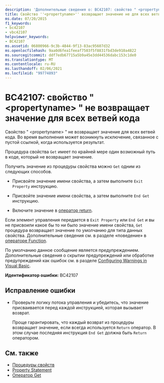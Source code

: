```yaml
---
description: 'Дополнительные сведения о: BC42107: свойство " <propertyname> " не возвращает значение для всех ветвей кода'
title: Свойство ''<propertyname>'' возвращает значение не для всех ветвей кода
ms.date: 07/20/2015
f1_keywords:
- bc42107
- vbc42107
helpviewer_keywords:
- BC42107
ms.assetid: 06800966-9c3b-4844-9f13-83ac95607d32
ms.openlocfilehash: 9aa0d6fea1feeaf7503f5f8831fbd3de910a4822
ms.sourcegitcommit: ddf7edb67715a5b9a45e3dd44536dabc153c1de0
ms.translationtype: MT
ms.contentlocale: ru-RU
ms.lasthandoff: 02/06/2021
ms.locfileid: "99774893"
---
```

# <a name="bc42107-property-propertyname-doesnt-return-a-value-on-all-code-paths"></a>BC42107: свойство " \<propertyname> " не возвращает значение для всех ветвей кода

Свойство " \<propertyname> " не возвращает значение для всех ветвей кода. Во время выполнения может возникнуть исключение, связанное с пустой ссылкой, когда используется результат.

Процедура свойства `Get` имеет по крайней мере один возможный путь в коде, который не возвращает значение.

 Получить значение из процедуры свойства можно `Get` одним из следующих способов.

- Присвойте значение имени свойства, а затем выполните `Exit Property` инструкцию.

- Присвойте значение имени свойства, а затем выполните `End Get` инструкцию.

- Включите значение в [оператор return](../statements/return-statement.md).

Если элемент управления передается в `Exit Property` или `End Get` и вы не присвоили какое бы то ни было значение имени свойства, `Get` процедура возвращает значение по умолчанию для типа данных свойства. Дополнительные сведения см. в разделе «поведение» в [операторе Function](../statements/function-statement.md).

По умолчанию данное сообщение является предупреждением. Дополнительные сведения о скрытии предупреждений или обработке предупреждений как ошибок см. в разделе [Configuring Warnings in Visual Basic](/visualstudio/ide/configuring-warnings-in-visual-basic).

**Идентификатор ошибки:** BC42107

## <a name="to-correct-this-error"></a>Исправление ошибки

- Проверьте логику потока управления и убедитесь, что значение присваивается перед каждой инструкцией, которая вызывает возврат.

  Проще гарантировать, что каждый возврат из процедуры возвращает значение, если всегда используется `Return` оператор. В этом случае последняя инструкция `End Get` должна быть `Return` оператором.

## <a name="see-also"></a>См. также

- [Процедуры свойств](../../programming-guide/language-features/procedures/property-procedures.md)
- [Property Statement](../statements/property-statement.md)
- [Оператор Get](../statements/get-statement.md)
